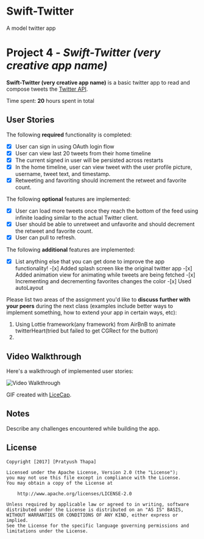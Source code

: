 # Swift-Twitter
A model twitter app

# Project 4 - *Swift-Twitter (very creative app name)*

**Swift-Twitter (very creative app name)** is a basic twitter app to read and compose tweets the [Twitter API](https://apps.twitter.com/).

Time spent: **20** hours spent in total

## User Stories

The following **required** functionality is completed:

- [x] User can sign in using OAuth login flow
- [x] User can view last 20 tweets from their home timeline
- [x] The current signed in user will be persisted across restarts
- [x] In the home timeline, user can view tweet with the user profile picture, username, tweet text, and timestamp.
- [x] Retweeting and favoriting should increment the retweet and favorite count.

The following **optional** features are implemented:

- [x] User can load more tweets once they reach the bottom of the feed using infinite loading similar to the actual Twitter client.
- [x] User should be able to unretweet and unfavorite and should decrement the retweet and favorite count.
- [x] User can pull to refresh.

The following **additional** features are implemented:

- [x] List anything else that you can get done to improve the app functionality!
        -[x] Added splash screen like the original twitter app
        -[x] Added animation view for animating while tweets are being fetched
        -[x] Incrementing and decrementing favorites changes the color
        -[x] Used autoLayout

Please list two areas of the assignment you'd like to **discuss further with your peers** during the next class (examples include better ways to implement something, how to extend your app in certain ways, etc):

1. Using Lottie framework(any framework) from AirBnB to animate twitterHeart(tried but failed to get CGRect for the button)
2. 

## Video Walkthrough 

Here's a walkthrough of implemented user stories:

<img src='http://i.imgur.com/ILNgcZh.gifv' title='Video Walkthrough' width='' alt='Video Walkthrough' />

GIF created with [LiceCap](http://www.cockos.com/licecap/).

## Notes

Describe any challenges encountered while building the app.

## License

    Copyright [2017] [Pratyush Thapa]

    Licensed under the Apache License, Version 2.0 (the "License");
    you may not use this file except in compliance with the License.
    You may obtain a copy of the License at

        http://www.apache.org/licenses/LICENSE-2.0

    Unless required by applicable law or agreed to in writing, software
    distributed under the License is distributed on an "AS IS" BASIS,
    WITHOUT WARRANTIES OR CONDITIONS OF ANY KIND, either express or implied.
    See the License for the specific language governing permissions and
    limitations under the License.
